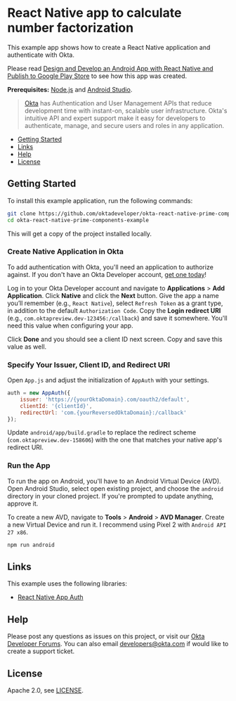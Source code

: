 # React Native app to calculate number factorization
 
This example app shows how to create a React Native application and authenticate with Okta.

Please read [Design and Develop an Android App with React Native and Publish to Google Play Store](https://developer.okta.com/blog/2018/12/26/react-native-android-play-store) to see how this app was created.

**Prerequisites:** [Node.js](https://nodejs.org/) and [Android Studio](https://developer.android.com/studio/).

> [Okta](https://developer.okta.com/) has Authentication and User Management APIs that reduce development time with instant-on, scalable user infrastructure. Okta's intuitive API and expert support make it easy for developers to authenticate, manage, and secure users and roles in any application.

* [Getting Started](#getting-started)
* [Links](#links)
* [Help](#help)
* [License](#license)

## Getting Started

To install this example application, run the following commands:

```bash
git clone https://github.com/oktadeveloper/okta-react-native-prime-components-example.git
cd okta-react-native-prime-components-example
```

This will get a copy of the project installed locally.

### Create Native Application in Okta

To add authentication with Okta, you'll need an application to authorize against. If you don't have an Okta Developer account, [get one today](https://developer.okta.com/signup/)!

Log in to your Okta Developer account and navigate to **Applications** > **Add Application**. Click **Native** and click the **Next** button. Give the app a name you’ll remember (e.g., `React Native`), select `Refresh Token` as a grant type, in addition to the default `Authorization Code`. Copy the **Login redirect URI** (e.g., `com.oktapreview.dev-123456:/callback`) and save it somewhere. You'll need this value when configuring your app.

Click **Done** and you should see a client ID next screen. Copy and save this value as well. 

### Specify Your Issuer, Client ID, and Redirect URI

Open `App.js` and adjust the initialization of `AppAuth` with your settings.

```js
auth = new AppAuth({
    issuer: 'https://{yourOktaDomain}.com/oauth2/default',
    clientId: '{clientId}',
    redirectUrl: 'com.{yourReversedOktaDomain}:/callback'
});
```

Update `android/app/build.gradle` to replace the redirect scheme (`com.oktapreview.dev-158606`) with the one that matches your native app's redirect URI.

### Run the App

To run the app on Android, you'll have to an Android Virtual Device (AVD). Open Android Studio, select open existing project, and choose the `android` directory in your cloned project. If you're prompted to update anything, approve it.

To create a new AVD, navigate to **Tools** > **Android** > **AVD Manager**. Create a new Virtual Device and run it. I recommend using Pixel 2 with `Android API 27 x86`.
 
```bash
npm run android
```

## Links

This example uses the following libraries:

* [React Native App Auth](https://github.com/FormidableLabs/react-native-app-auth)

## Help

Please post any questions as issues on this project, or visit our [Okta Developer Forums](https://devforum.okta.com/). You can also email developers@okta.com if would like to create a support ticket.

## License

Apache 2.0, see [LICENSE](LICENSE).
